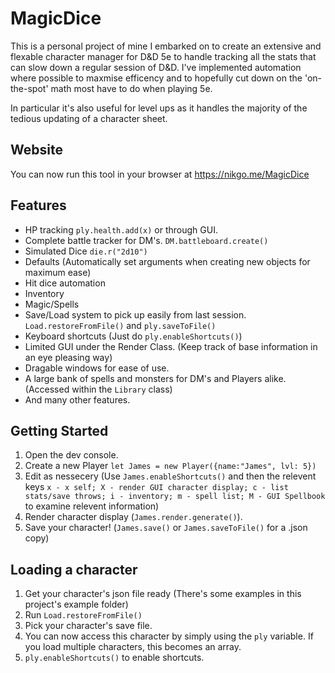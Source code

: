 # MagicDice
This is a personal project of mine I embarked on to create an extensive and flexable character manager for D&D 5e to handle tracking all the stats that can slow down a regular session of D&D. I've implemented automation where possible to maxmise efficency and to hopefully cut down on the 'on-the-spot' math most have to do when playing 5e.

In particular it's also useful for level ups as it handles the majority of the tedious updating of a character sheet.

## Website
You can now run this tool in your browser at https://nikgo.me/MagicDice

## Features
- HP tracking `ply.health.add(x)` or through GUI.
- Complete battle tracker for DM's. `DM.battleboard.create()`
- Simulated Dice `die.r("2d10")`
- Defaults (Automatically set arguments when creating new objects for maximum ease)
- Hit dice automation
- Inventory
- Magic/Spells
- Save/Load system to pick up easily from last session. `Load.restoreFromFile()` and `ply.saveToFile()`
- Keyboard shortcuts (Just do `ply.enableShortcuts()`)
- Limited GUI under the Render Class. (Keep track of base information in an eye pleasing way)
- Dragable windows for ease of use.
- A large bank of spells and monsters for DM's and Players alike. (Accessed within the `Library` class)
- And many other features.
  
## Getting Started
1. Open the dev console.
1. Create a new Player `let James = new Player({name:"James", lvl: 5})`
1. Edit as nessecery (Use `James.enableShortcuts()` and then the relevent keys `x - x self; X - render GUI character display; c - list stats/save throws; i - inventory; m - spell list; M - GUI Spellbook` to examine relevent information)
1. Render character display (`James.render.generate()`).
1. Save your character! (`James.save()` or `James.saveToFile()` for a .json copy)

## Loading a character
1. Get your character's json file ready (There's some examples in this project's example folder)
1. Run `Load.restoreFromFile()`
1. Pick your character's save file.
1. You can now access this character by simply using the `ply` variable. If you load multiple characters, this becomes an array.
1. `ply.enableShortcuts()` to enable shortcuts.

